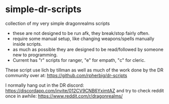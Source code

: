 # simple-dr-scripts
collection of my very simple dragonrealms scripts
- these are not designed to be run afk, they break/stop fairly often.
- require some manual setup, like changing weapons/spells manually inside scripts.
- as much as possible they are designed to be read/followed by someone new to programming.
- Current has "r" scripts for ranger, "e" for empath, "c" for cleric.

These script use lich by tillman as well as much of the work done by the DR community over at: https://github.com/rpherbig/dr-scripts

I normally hang out in the DR discord: https://discordapp.com/invite/012CV9CNB6YximtAZ
and try to check reddit once in awhile: https://www.reddit.com/r/dragonrealms/